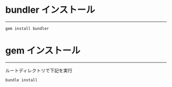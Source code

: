 # bundler インストール
---

```rb
gem install bundler
```

# gem インストール
---

ルートディレクトリで下記を実行

```rb
bundle install
```
